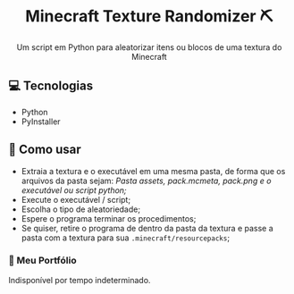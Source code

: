 <h1 align="center" style="font-weight: bold;">Minecraft Texture Randomizer ⛏</h1>


<p align="center">Um script em Python para aleatorizar itens ou blocos de uma textura do Minecraft</p>


 
<h2 id="technologies">💻 Tecnologias</h2>

- Python
- PyInstaller
 
<h2 id="started">🚀 Como usar</h2>

- Extraia a textura e o executável em uma mesma pasta, de forma que os arquivos da pasta sejam: *Pasta assets, pack.mcmeta, pack.png e o executável ou script python;*
- Execute o executável / script;
- Escolha o tipo de aleatoriedade;
- Espere o programa terminar os procedimentos;
- Se quiser, retire o programa de dentro da pasta da textura e passe a pasta com a textura para sua ```.minecraft/resourcepacks```;
 
<h3>📁 Meu Portfólio</h3>

Indisponível por tempo indeterminado.
